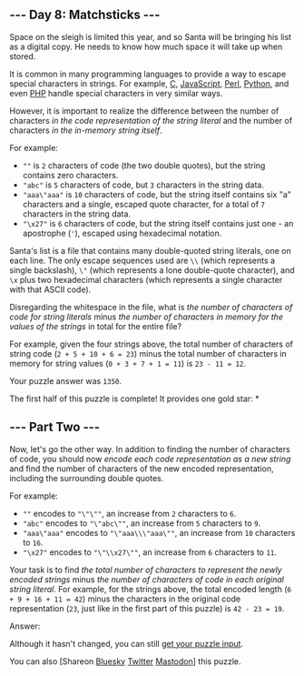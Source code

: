 \--- Day 8: Matchsticks ---
----------

Space on the sleigh is limited this year, and so Santa will be bringing his list as a digital copy. He needs to know how much space it will take up when stored.

It is common in many programming languages to provide a way to escape special characters in strings. For example, [C](https://en.wikipedia.org/wiki/Escape_sequences_in_C), [JavaScript](https://developer.mozilla.org/en-US/docs/Web/JavaScript/Reference/Global_Objects/String), [Perl](http://perldoc.perl.org/perlop.html#Quote-and-Quote-like-Operators), [Python](https://docs.python.org/2.0/ref/strings.html), and even [PHP](http://php.net/manual/en/language.types.string.php#language.types.string.syntax.double) handle special characters in very similar ways.

However, it is important to realize the difference between the number of characters *in the code representation of the string literal* and the number of characters *in the in-memory string itself*.

For example:

* `""` is `2` characters of code (the two double quotes), but the string contains zero characters.
* `"abc"` is `5` characters of code, but `3` characters in the string data.
* `"aaa\"aaa"` is `10` characters of code, but the string itself contains six "a" characters and a single, escaped quote character, for a total of `7` characters in the string data.
* `"\x27"` is `6` characters of code, but the string itself contains just one - an apostrophe (`'`), escaped using hexadecimal notation.

Santa's list is a file that contains many double-quoted string literals, one on each line. The only escape sequences used are `\\` (which represents a single backslash), `\"` (which represents a lone double-quote character), and `\x` plus two hexadecimal characters (which represents a single character with that ASCII code).

Disregarding the whitespace in the file, what is *the number of characters of code for string literals* minus *the number of characters in memory for the values of the strings* in total for the entire file?

For example, given the four strings above, the total number of characters of string code (`2 + 5 + 10 + 6 = 23`) minus the total number of characters in memory for string values (`0 + 3 + 7 + 1 = 11`) is `23 - 11 = 12`.

Your puzzle answer was `1350`.

The first half of this puzzle is complete! It provides one gold star: \*

\--- Part Two ---
----------

Now, let's go the other way. In addition to finding the number of characters of code, you should now *encode each code representation as a new string* and find the number of characters of the new encoded representation, including the surrounding double quotes.

For example:

* `""` encodes to `"\"\""`, an increase from `2` characters to `6`.
* `"abc"` encodes to `"\"abc\""`, an increase from `5` characters to `9`.
* `"aaa\"aaa"` encodes to `"\"aaa\\\"aaa\""`, an increase from `10` characters to `16`.
* `"\x27"` encodes to `"\"\\x27\""`, an increase from `6` characters to `11`.

Your task is to find *the total number of characters to represent the newly encoded strings* minus *the number of characters of code in each original string literal*. For example, for the strings above, the total encoded length (`6 + 9 + 16 + 11 = 42`) minus the characters in the original code representation (`23`, just like in the first part of this puzzle) is `42 - 23 = 19`.

Answer:

Although it hasn't changed, you can still [get your puzzle input](8/input).

You can also [Shareon [Bluesky](https://bsky.app/intent/compose?text=I%27ve+completed+Part+One+of+%22Matchsticks%22+%2D+Day+8+%2D+Advent+of+Code+2015+%23AdventOfCode+https%3A%2F%2Fadventofcode%2Ecom%2F2015%2Fday%2F8) [Twitter](https://twitter.com/intent/tweet?text=I%27ve+completed+Part+One+of+%22Matchsticks%22+%2D+Day+8+%2D+Advent+of+Code+2015&url=https%3A%2F%2Fadventofcode%2Ecom%2F2015%2Fday%2F8&related=ericwastl&hashtags=AdventOfCode) [Mastodon](javascript:void(0);)] this puzzle.